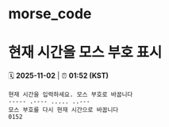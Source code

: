# morse_code
# 현재 시간을 모스 부호 표시
<!-- MORSE_TIME_START -->
🗓️ **2025-11-02** | ⏰ **01:52 (KST)**

```
현재 시간을 입력하세요. 모스 부호로 바꿉니다
----- .---- ..... ..---
모스 부호를 다시 현재 시간으로 바꿉니다
0152
```
<!-- MORSE_TIME_END -->
